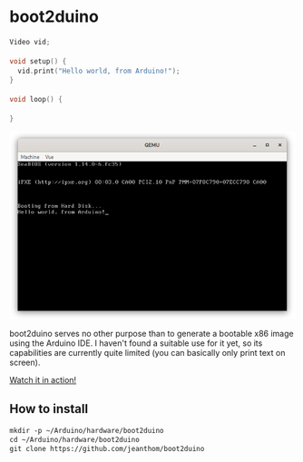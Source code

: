 # boot2duino

```c++
Video vid;

void setup() {
  vid.print("Hello world, from Arduino!");
}

void loop() {
  
}
```

![boot2duino generated image running inside QEMU](doc/demo.png)

boot2duino serves no other purpose than to generate a bootable x86 image using the Arduino IDE. I haven't found a suitable use for it yet, so its capabilities are currently quite limited (you can basically only print text on screen).

[Watch it in action!](https://vimeo.com/656339999)

## How to install

```
mkdir -p ~/Arduino/hardware/boot2duino
cd ~/Arduino/hardware/boot2duino
git clone https://github.com/jeanthom/boot2duino
```
